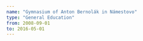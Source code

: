 ```yaml
---
name: "Gymnasium of Anton Bernolák in Námestovo"
type: "General Education"
from: 2008-09-01
to: 2016-05-01
---
```

